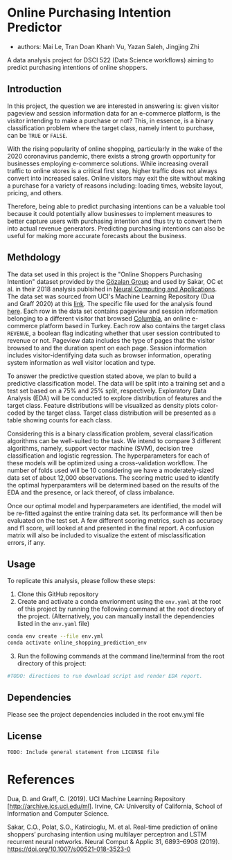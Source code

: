 # Online Purchasing Intention Predictor

- authors: Mai Le, Tran Doan Khanh Vu, Yazan Saleh, Jingjing Zhi

A data analysis project for DSCI 522 (Data Science workflows) aiming to predict purchasing intentions of online shoppers.

## Introduction

In this project, the question we are interested in answering is: given visitor pageview and session information data for an e-commerce platform, is the visitor intending to make a purchase or not? This, in essence, is a binary classification problem where the target class, namely intent to purchase, can be `TRUE` or `FALSE`.

With the rising popularity of online shopping, particularly in the wake of the 2020 coronavirus pandemic, there exists a strong growth opportunity for businesses employing e-commerce solutions. While increasing overall traffic to online stores is a critical first step, higher traffic does not always convert into increased sales. Online visitors may exit the site without making a purchase for a variety of reasons including: loading times, website layout, pricing, and others.

Therefore, being able to predict purchasing intentions can be a valuable tool because it could potentially allow businesses to implement measures to better capture users with purchasing intention and thus try to convert them into actual revenue generators. Predicting purchasing intentions can also be useful for making more accurate forecasts about the business.

## Methdology

The data set used in this project is the "Online Shoppers Purchasing Intention" dataset provided by the [Gözalan Group](http://www.gozalangroup.com.tr/) and used by Sakar, OC et al. in their 2018 analysis publsihed in [Neural Computing and Applications](https://link.springer.com/article/10.1007/s00521-018-3523-0). The data set was sourced from UCI's Machine Learning Repository (Dua and Graff 2020) at this [link](https://archive.ics.uci.edu/ml/datasets/Online+Shoppers+Purchasing+Intention+Dataset). The specific file used for the analysis found [here](https://archive.ics.uci.edu/ml/machine-learning-databases/00468/online_shoppers_intention.csv). Each row in the data set contains pageview and session information belonging to a different visitor that browsed [Columbia](https://www.columbia.com.tr), an online e-commerce platform based in Turkey. Each row also contains the target class `REVENUE`, a boolean flag indicating whether that user session contributed to revenue or not. Pageview data includes the type of pages that the visitor browsed to and the duration spent on each page. Session information includes visitor-identifying data such as browser information, operating system information as well visitor location and type.

To answer the predictive question stated above, we plan to build a predictive classification model. The data will be split into a training set and a test set based on a 75% and 25% split, respectively. Exploratory Data Analysis (EDA) will be conducted to explore distribution of features and the target class. Feature distributions will be visualized as density plots color-coded by the target class. Target class distribution will be presented as a table showing counts for each class.

Considering this is a binary classification problem, several classification algorithms can be well-suited to the task. We intend to compare 3 different algorithms, namely, support vector machine (SVM), decision tree classification and logistic regression. The hyperparameters for each of these models will be optimized using a cross-validation workflow. The number of folds used will be 10 considering we have a moderately-sized data set of about 12,000 observations. The scoring metric used to identify the optimal hyperparamters will be determined based on the results of the EDA and the presence, or lack thereof, of class imbalance.

Once our optimal model and hyperparameters are identified, the model will be re-fitted against the entire training data set. Its performance will then be evaluated on the test set. A few different scoring metrics, such as accuracy and f1 score, will looked at and presented in the final report. A confusion matrix will also be included to visualize the extent of misclassification errors, if any.

## Usage

To replicate this analysis, please follow these steps:

1. Clone this GitHub repository
2. Create and activate a conda envrionment using the `env.yaml` at the root of this project by running the following command at the root directory of the project. (Alternatively, you can manually install the dependencies listed in the `env.yaml` file)

```bash
conda env create --file env.yml
conda activate online_shopping_prediction_env
```

3. Run the following commands at the command line/terminal from the root directory of this project:

```bash
#TODO: directions to run download script and render EDA report.
```

## Dependencies

Please see the project dependencies included in the root env.yml file

## License

```
TODO: Include general statement from LICENSE file
```

# References

Dua, D. and Graff, C. (2019). UCI Machine Learning Repository [http://archive.ics.uci.edu/ml]. Irvine, CA: University of California, School of Information and Computer Science.

Sakar, C.O., Polat, S.O., Katircioglu, M. et al. Real-time prediction of online shoppers’ purchasing intention using multilayer perceptron and LSTM recurrent neural networks. Neural Comput & Applic 31, 6893–6908 (2019). https://doi.org/10.1007/s00521-018-3523-0
